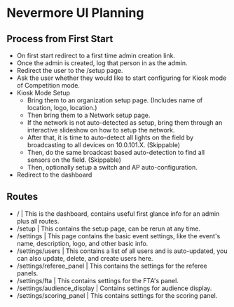 # Nevermore UI Planning
## Process from First Start
* On first start redirect to a first time admin creation link.
* Once the admin is created, log that person in as the admin.
* Redirect the user to the /setup page.
* Ask the user whether they would like to start configuring for Kiosk mode of Competition mode.
* Kiosk Mode Setup
    * Bring them to an organization setup page. (Includes name of location, logo, location.)
    * Then bring them to a Network setup page.
    * If the network is not auto-detected as setup, bring them through an interactive slideshow on how to setup the network.
    * After that, it is time to auto-detect all lights on the field by broadcasting to all devices on 10.0.101.X. (Skippable)
    * Then, do the same broadcast based auto-detection to find all sensors on the field. (Skippable)
    * Then, optionally setup a switch and AP auto-configuration.
* Redirect to the dashboard

## Routes
* / | This is the dashboard, contains useful first glance info for an admin plus all routes.
* /setup | This contains the setup page, can be rerun at any time.
* /settings | This page contains the basic event settings, like the event's name, description, logo, and other basic info.
* /settings/users | This contains a list of all users and is auto-updated, you can also update, delete, and create users here.
* /settings/referee_panel | This contains the settings for the referee panels.
* /settings/fta | This contains settings for the FTA's panel.
* /settings/audience_display | Contains settings for audience display.
* /settings/scoring_panel | This contains settings for the scoring panel.
